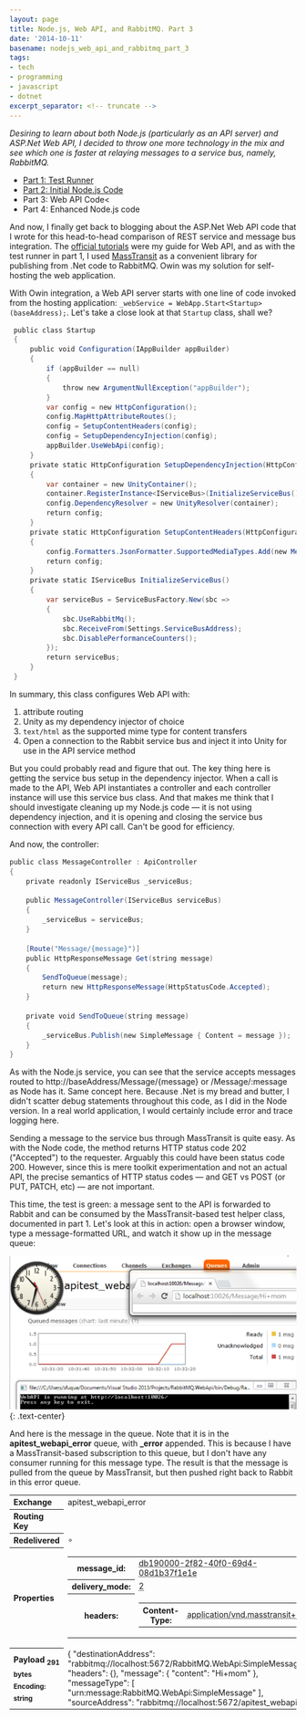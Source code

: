 ```yaml
---
layout: page
title: Node.js, Web API, and RabbitMQ. Part 3
date: '2014-10-11'
basename: nodejs_web_api_and_rabbitmq_part_3
tags:
- tech
- programming
- javascript
- dotnet
excerpt_separator: <!-- truncate -->
---
```


_Desiring to learn about both Node.js (particularly as an API server) and
ASP.Net Web API, I decided to throw one more technology in the mix and see which
one is faster at relaying messages to a service bus, namely, RabbitMQ._

* [Part 1: Test Runner](/archive/2014/07/29/nodejs_web_api_and_rabbitmq_part_1/)
* [Part 2: Initial Node.js Code](/archive/2014/08/03/nodejs_web_api_and_rabbitmq_part_2/)
* Part 3: Web API Code<
* Part 4: Enhanced Node.js code

And now, I finally get back to blogging about the ASP.Net Web API code that I
wrote for this head-to-head comparison of REST service and message bus
integration. The [official tutorials](http://www.asp.net/web-api)
were my guide for Web API, and as with the test runner in part 1, I used [MassTransit](http://masstransit-project.com/) as a convenient library
for publishing from .Net code to RabbitMQ. Owin was my solution for self-hosting
the web application.

<!-- truncate -->

With Owin integration, a Web API server starts with one line of code invoked
from the hosting application:
`_webService = WebApp.Start<Startup>(baseAddress);`. Let's take a close look at
that `Startup` class, shall we?

```csharp
 public class Startup
 {
     public void Configuration(IAppBuilder appBuilder)
     {
         if (appBuilder == null)
         {
             throw new ArgumentNullException("appBuilder");
         }
         var config = new HttpConfiguration();
         config.MapHttpAttributeRoutes();
         config = SetupContentHeaders(config);
         config = SetupDependencyInjection(config);
         appBuilder.UseWebApi(config);
     }
     private static HttpConfiguration SetupDependencyInjection(HttpConfiguration config)
     {
         var container = new UnityContainer();
         container.RegisterInstance<IServiceBus>(InitializeServiceBus(), new ContainerControlledLifetimeManager());
         config.DependencyResolver = new UnityResolver(container);
         return config;
     }
     private static HttpConfiguration SetupContentHeaders(HttpConfiguration config)
     {
         config.Formatters.JsonFormatter.SupportedMediaTypes.Add(new MediaTypeHeaderValue("text/html"));
         return config;
     }
     private static IServiceBus InitializeServiceBus()
     {
         var serviceBus = ServiceBusFactory.New(sbc =>
         {
             sbc.UseRabbitMq();
             sbc.ReceiveFrom(Settings.ServiceBusAddress);
             sbc.DisablePerformanceCounters();
         });
         return serviceBus;
     }
 }
```

In summary, this class configures Web API with:

1. attribute routing
1. Unity as my dependency injector of choice
1. `text/html` as the supported mime type for content transfers
1. Open a connection to the Rabbit service bus and inject it into Unity for use in the API service method

But you could probably read and figure that out. The key thing here is getting
the service bus setup in the dependency injector. When a call is made to the
API, Web API instantiates a controller and each controller instance will use
this service bus class. And that makes me think that I should investigate
cleaning up my Node.js code &mdash; it is not using dependency injection, and it
is opening and closing the service bus connection with every API call. Can't be
good for efficiency.

And now, the controller:

```csharp
public class MessageController : ApiController
{
    private readonly IServiceBus _serviceBus;

    public MessageController(IServiceBus serviceBus)
    {
        _serviceBus = serviceBus;
    }

    [Route("Message/{message}")]
    public HttpResponseMessage Get(string message)
    {
        SendToQueue(message);
        return new HttpResponseMessage(HttpStatusCode.Accepted);
    }

    private void SendToQueue(string message)
    {
        _serviceBus.Publish(new SimpleMessage { Content = message });
    }
}
```

As with the Node.js service, you can see that the service accepts messages
routed to http://baseAddress/Message/{message} or /Message/:message as Node has
it. Same concept here. Because .Net is my bread and butter, I didn't scatter
debug statements throughout this code, as I did in the Node version. In a real
world application, I would certainly include error and trace logging here.

Sending a message to the service bus through MassTransit is quite easy. As with
the Node code, the method returns HTTP status code 202 ("Accepted") to the
requester. Arguably this could have been status code 200. However, since this is
mere toolkit experimentation and not an actual API, the precise semantics of
HTTP status codes &mdash; and GET vs POST (or PUT, PATCH, etc) &mdash; are not
important.

This time, the test is green: a message sent to the API is forwarded to Rabbit
and can be consumed by the MassTransit-based test helper class, documented in
part 1. Let's look at this in action: open a browser window, type a
message-formatted URL, and watch it show up in the message queue:

![composite screenshot](/images/webApi_RabbitMQ.png){: .text-center}

And here is the message in the queue. Note that it is in the
**apitest_webapi_error** queue, with **_error** appended. This is because I have
a MassTransit-based subscription to this queue, but I don't have any consumer
running for this message type. The result is that the message is pulled from the
queue by MassTransit, but then pushed right back to Rabbit in this error queue.

<table>
<tr>
<th align="left" width="150">Exchange</th>
    <td>apitest_webapi_error</td>
  </tr>
  <tr>
    <th align="left" >Routing Key</th>
    <td></td>
  </tr>
  <tr>
    <th align="left" >Redelivered</th>
    <td>&SmallCircle;</td>
  </tr>
  <tr>
    <th align="left" >Properties</th>
    <td><table class="mini"><tbody><tr><th>message_id:</th><td><acronym class="type" title="string">db190000-2f82-40f0-69d4-08d1b37f1e1e</acronym></td></tr><tr><th>delivery_mode:</th><td><acronym class="type" title="number">2</acronym></td></tr><tr><th>headers:</th><td><table class="mini"><tbody><tr><th>Content-Type:</th><td><acronym class="type" title="string">application/vnd.masstransit+json</acronym></td></tr></tbody></table></td></tr></tbody></table></td>
  </tr>
  <tr>
    <th align="left" >
      Payload
      <sub>291 bytes</sub>
      <sub>Encoding: string</sub>
    </th>
    <td>
      {
  "destinationAddress": "rabbitmq://localhost:5672/RabbitMQ.WebApi:SimpleMessage",
  "headers": {},
  "message": {
    "content": "Hi+mom"
  },
  "messageType": [
    "urn:message:RabbitMQ.WebApi:SimpleMessage"
  ],
  "sourceAddress": "rabbitmq://localhost:5672/apitest_webapi"
}
</td>
</tr>
</table>

